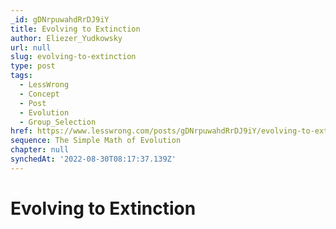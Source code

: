 ```yaml
---
_id: gDNrpuwahdRrDJ9iY
title: Evolving to Extinction
author: Eliezer_Yudkowsky
url: null
slug: evolving-to-extinction
type: post
tags:
  - LessWrong
  - Concept
  - Post
  - Evolution
  - Group_Selection
href: https://www.lesswrong.com/posts/gDNrpuwahdRrDJ9iY/evolving-to-extinction
sequence: The Simple Math of Evolution
chapter: null
synchedAt: '2022-08-30T08:17:37.139Z'
---
```

# Evolving to Extinction

